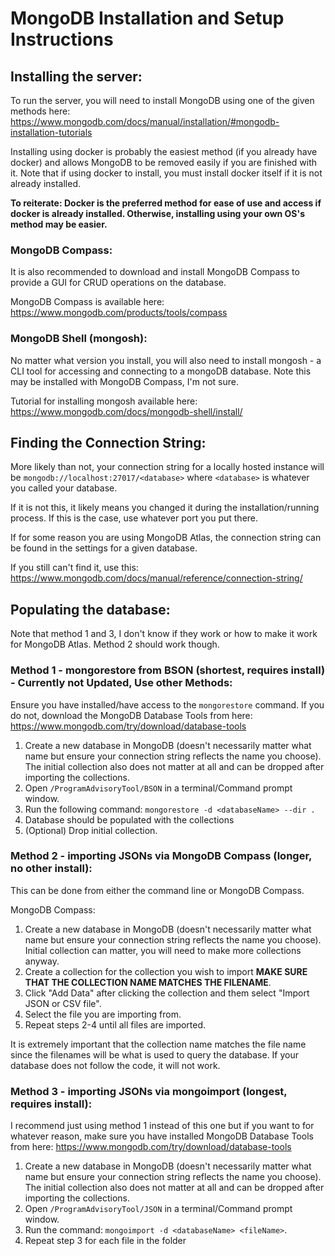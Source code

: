 # MongoDB Installation and Setup Instructions
## Installing the server:
To run the server, you will need to install MongoDB using one of the given methods here:
https://www.mongodb.com/docs/manual/installation/#mongodb-installation-tutorials

Installing using docker is probably the easiest method (if you already have docker) and allows MongoDB to be removed easily if you are finished with it. Note that if using docker to install, you must install docker itself if it is not already installed. 

**To reiterate: Docker is the preferred method for ease of use and access if docker is already installed. Otherwise, installing using your own OS's method may be easier.**

### MongoDB Compass:

It is also recommended to download and install MongoDB Compass to provide a GUI for CRUD operations on the database.

MongoDB Compass is available here:
https://www.mongodb.com/products/tools/compass

### MongoDB Shell (mongosh):

No matter what version you install, you will also need to install mongosh - a CLI tool for accessing and connecting to a mongoDB database. Note this may be installed with MongoDB Compass, I'm not sure.

Tutorial for installing mongosh available here:
https://www.mongodb.com/docs/mongodb-shell/install/

## Finding the Connection String:
More likely than not, your connection string for a locally hosted instance will be `mongodb://localhost:27017/<database>` where `<database>` is whatever you called your database. 

If it is not this, it likely means you changed it during the installation/running process. If this is the case, use whatever port you put there.

If for some reason you are using MongoDB Atlas, the connection string can be found in the settings for a given database.

If you still can't find it, use this: https://www.mongodb.com/docs/manual/reference/connection-string/

## Populating the database:

Note that method 1 and 3, I don't know if they work or how to make it work for MongoDB Atlas. Method 2 should work though.

### Method 1 - mongorestore from BSON (shortest, requires install) - Currently not Updated, Use other Methods:

Ensure you have installed/have access to the `mongorestore` command. If you do not, download the MongoDB Database Tools from here: https://www.mongodb.com/try/download/database-tools

1. Create a new database in MongoDB (doesn't necessarily matter what name but ensure your connection string reflects the name you choose). The initial collection also does not matter at all and can be dropped after importing the collections.
2. Open `/ProgramAdvisoryTool/BSON` in a terminal/Command prompt window.
3. Run the following command: `mongorestore -d <databaseName> --dir .`
4. Database should be populated with the collections
5. (Optional) Drop initial collection.

### Method 2 - importing JSONs via MongoDB Compass (longer, no other install):

This can be done from either the command line or MongoDB Compass.

MongoDB Compass:

1. Create a new database in MongoDB (doesn't necessarily matter what name but ensure your connection string reflects the name you choose). Initial collection can matter, you will need to make more collections anyway.
2. Create a collection for the collection you wish to import **MAKE SURE THAT THE COLLECTION NAME MATCHES THE FILENAME**.
3. Click "Add Data" after clicking the collection and them select "Import JSON or CSV file".
4. Select the file you are importing from.
5. Repeat steps 2-4 until all files are imported.

It is extremely important that the collection name matches the file name since the filenames will be what is used to query the database. If your database does not follow the code, it will not work.

### Method 3 - importing JSONs via mongoimport (longest, requires install):

I recommend just using method 1 instead of this one but if you want to for whatever reason, make sure you have installed MongoDB Database Tools from here: https://www.mongodb.com/try/download/database-tools

1. Create a new database in MongoDB (doesn't necessarily matter what name but ensure your connection string reflects the name you choose). The initial collection also does not matter at all and can be dropped after importing the collections.
2. Open `/ProgramAdvisoryTool/JSON` in a terminal/Command prompt window.
3. Run the command: `mongoimport -d <databaseName> <fileName>`.
4. Repeat step 3 for each file in the folder